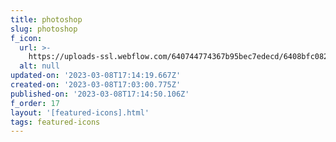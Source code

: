 ```yaml
---
title: photoshop
slug: photoshop
f_icon:
  url: >-
    https://uploads-ssl.webflow.com/640744774367b95bec7edecd/6408bfc082b5feb55e388d83_icon-photoshop.svg
  alt: null
updated-on: '2023-03-08T17:14:19.667Z'
created-on: '2023-03-08T17:03:00.775Z'
published-on: '2023-03-08T17:14:50.106Z'
f_order: 17
layout: '[featured-icons].html'
tags: featured-icons
---
```



